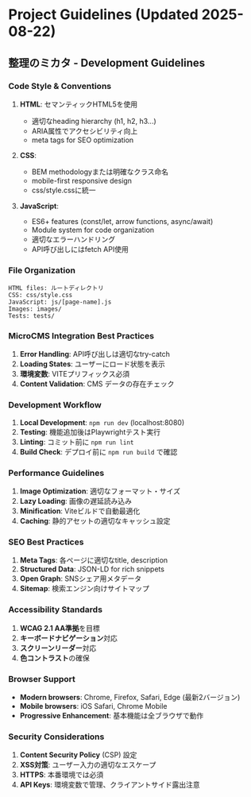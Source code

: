 # Project Guidelines (Updated 2025-08-22)

## 整理のミカタ - Development Guidelines

### Code Style & Conventions
1. **HTML**: セマンティックHTML5を使用
   - 適切なheading hierarchy (h1, h2, h3...)
   - ARIA属性でアクセシビリティ向上
   - meta tags for SEO optimization

2. **CSS**: 
   - BEM methodologyまたは明確なクラス命名
   - mobile-first responsive design
   - css/style.cssに統一

3. **JavaScript**:
   - ES6+ features (const/let, arrow functions, async/await)
   - Module system for code organization
   - 適切なエラーハンドリング
   - API呼び出しにはfetch API使用

### File Organization
```
HTML files: ルートディレクトリ
CSS: css/style.css
JavaScript: js/[page-name].js
Images: images/
Tests: tests/
```

### MicroCMS Integration Best Practices
1. **Error Handling**: API呼び出しは適切なtry-catch
2. **Loading States**: ユーザーにロード状態を表示
3. **環境変数**: VITEプリフィックス必須
4. **Content Validation**: CMS データの存在チェック

### Development Workflow
1. **Local Development**: `npm run dev` (localhost:8080)
2. **Testing**: 機能追加後はPlaywrightテスト実行
3. **Linting**: コミット前に `npm run lint`
4. **Build Check**: デプロイ前に `npm run build` で確認

### Performance Guidelines
1. **Image Optimization**: 適切なフォーマット・サイズ
2. **Lazy Loading**: 画像の遅延読み込み
3. **Minification**: Viteビルドで自動最適化
4. **Caching**: 静的アセットの適切なキャッシュ設定

### SEO Best Practices
1. **Meta Tags**: 各ページに適切なtitle, description
2. **Structured Data**: JSON-LD for rich snippets
3. **Open Graph**: SNSシェア用メタデータ
4. **Sitemap**: 検索エンジン向けサイトマップ

### Accessibility Standards
1. **WCAG 2.1 AA準拠**を目標
2. **キーボードナビゲーション**対応
3. **スクリーンリーダー**対応
4. **色コントラスト**の確保

### Browser Support
- **Modern browsers**: Chrome, Firefox, Safari, Edge (最新2バージョン)
- **Mobile browsers**: iOS Safari, Chrome Mobile
- **Progressive Enhancement**: 基本機能は全ブラウザで動作

### Security Considerations
1. **Content Security Policy** (CSP) 設定
2. **XSS対策**: ユーザー入力の適切なエスケープ
3. **HTTPS**: 本番環境では必須
4. **API Keys**: 環境変数で管理、クライアントサイド露出注意